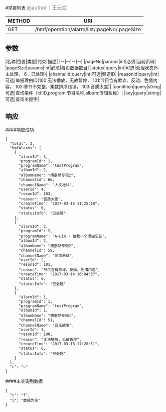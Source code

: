 
#举报列表
<font color="gray" size="3">@author：王云龙</font>

|METHOD|URI|
|--|--|
|GET|/hmf/operation/alarm/list/:pageNo/:pageSize|

## 参数

|名称|位置|类型|约束|描述|
|--|--|--|--|
|pageNo|params|int|必须|当前页码|
|pageSize|params|int|必须|每页数据数目|
|status|query|int|可选|处理状态(5:未处理， 6：已处理)|
|channelId|query|int|可选|频道ID|
|reasonId|query|int|可选|举报理由ID(100:无法播放，无故暂停， 101:节目含有欺诈、反动、色情内容， 102:章节不完整，集数排序错误， 103:音质太差)|
|condition|query|string|可选|查询条件（id:ID,program:节目名称,album:专辑名称）|
|key|query|string|可选|查询关键字|

## 响应
####响应成功
```
{
  "total": 3,
  "hmfAlarms": [
    {
      "alarmId": 3,
      "programId": 1,
      "programName": "testProgram",
      "albumId": 2,
      "albumName": "胡泰然专辑2",
      "channelId": 66,
      "channelName": "人文社科",
      "userId": 4,
      "resonId": 103,
      "reason": "音质太差",
      "createTime": "2017-03-15 11:25:18",
      "status": 6,
      "statusInfo": "已处理"
    },
    {
      "alarmId": 2,
      "programId": 2,
      "programName": "A-Lin - 给我一个理由忘记",
      "albumId": 2,
      "albumName": "胡泰然专辑2",
      "channelId": 59,
      "channelName": "惊悚悬疑",
      "userId": 2,
      "resonId": 101,
      "reason": "节目含有欺诈、反动、色情内容",
      "createTime": "2017-03-14 16:04:37",
      "status": 6,
      "statusInfo": "已处理"
    },
    {
      "alarmId": 1,
      "programId": 1,
      "programName": "testProgram",
      "albumId": 1,
      "albumName": "胡泰然专辑1",
      "channelId": 51,
      "channelName": "音乐故事",
      "userId": 1,
      "resonId": 100,
      "reason": "无法播放，无故暂停",
      "createTime": "2017-03-13 17:28:51",
      "status": 6,
      "statusInfo": "已处理"
    }
  ],
  "c": "s"
}
```
####未查询到数据
```
{
  "c": "f",
  "i": "数据为空"
}
```